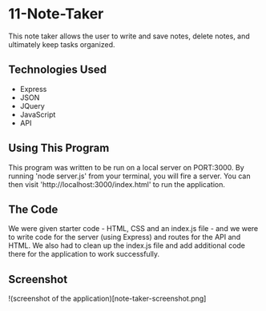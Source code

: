 # 11-Note-Taker

This note taker allows the user to write and save notes, delete notes, and ultimately keep tasks organized.

## Technologies Used

-  Express
-  JSON
-  JQuery
-  JavaScript
-  API

## Using This Program

This program was written to be run on a local server on PORT:3000. By running 'node server.js' from your terminal, you will fire a server. You can then visit 'http://localhost:3000/index.html' to run the application.

## The Code

We were given starter code - HTML, CSS and an index.js file - and we were to write code for the server (using Express) and routes for the API and HTML. We also had to clean up the index.js file and add additional code there for the application to work successfully.

## Screenshot

!(screenshot of the application)[note-taker-screenshot.png]
